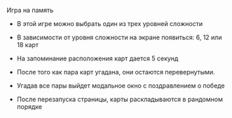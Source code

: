 Игра на память

* В этой игре можно выбрать один из трех уровней сложности

* В зависимости от уровня сложности на экране появиться: 6, 12 или 18 карт

* На запоминание расположения карт дается 5 секунд

* После того как пара карт угадана, они остаются перевернутыми.

* Угадав все пары выйдет модальное окно с поздравлением о победе

* После перезапуска  страницы, карты раскладываются в рандомном порядке


